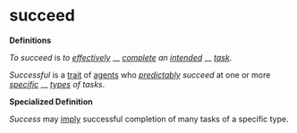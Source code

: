 # succeed

**Definitions**

_To succeed_ is _to_ [_effectively_](https://github.com/gcassel/Modular-Organization-Terminology/blob/master/terms/effective.md) __ [_complete_](https://github.com/gcassel/Modular-Organization-Terminology/blob/master/terms/complete.md) _an_ [_intended_](https://github.com/gcassel/Modular-Organization-Terminology/blob/master/terms/intend.md) __ [_task_](https://github.com/gcassel/Modular-Organization-Terminology/blob/master/terms/task.md).

_Successful_ is a [trait](https://github.com/gcassel/Modular-Organization-Terminology/blob/master/terms/trait.md) of [agents](https://github.com/gcassel/Modular-Organization-Terminology/blob/master/terms/agent.md) who [_predictably_](https://github.com/gcassel/Modular-Organization-Terminology/blob/master/terms/predict.md) _succeed_ at one or more [_specific_](https://github.com/gcassel/Modular-Organization-Terminology/blob/master/terms/specific.md) __ [_types_](https://github.com/gcassel/Modular-Organization-Terminology/blob/master/terms/type.md) _of tasks_.

**Specialized Definition**

_Success_ may [imply](https://github.com/gcassel/Modular-Organization-Terminology/blob/master/terms/imply.md) successful completion of many tasks of a specific type.
